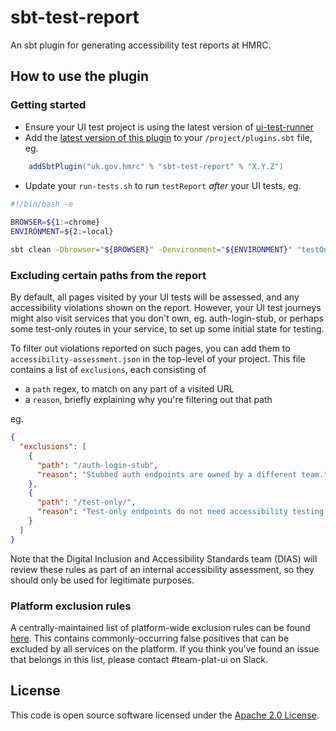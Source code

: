 # sbt-test-report

An sbt plugin for generating accessibility test reports at HMRC.

## How to use the plugin

### Getting started
* Ensure your UI test project is using the latest version of [ui-test-runner](https://github.com/hmrc/ui-test-runner/releases)
* Add the [latest version of this plugin](https://github.com/hmrc/sbt-test-report/releases) to your `/project/plugins.sbt` file, eg.
```scala
    addSbtPlugin("uk.gov.hmrc" % "sbt-test-report" % "X.Y.Z")
```
* Update your `run-tests.sh` to run `testReport` *after* your UI tests, eg.
```bash
#!/bin/bash -e
 
BROWSER=${1:=chrome}
ENVIRONMENT=${2:=local}

sbt clean -Dbrowser="${BROWSER}" -Denvironment="${ENVIRONMENT}" "testOnly uk.gov.hmrc.ui.specs.*" testReport
```

### Excluding certain paths from the report
By default, all pages visited by your UI tests will be assessed, and any accessibility violations shown on the report.
However, your UI test journeys might also visit services that you don't own, eg. auth-login-stub,
or perhaps some test-only routes in your service, to set up some initial state for testing.

To filter out violations reported on such pages, you can add them to `accessibility-assessment.json` in the top-level
of your project.  This file contains a list of `exclusions`, each consisting of
* a `path` regex, to match on any part of a visited URL
* a `reason`, briefly explaining why you're filtering out that path

eg.
```json
{
  "exclusions": [
    {
      "path": "/auth-login-stub",
      "reason": "Stubbed auth endpoints are owned by a different team."
    },
    {
      "path": "/test-only/",
      "reason": "Test-only endpoints do not need accessibility testing as they are used purely for testing purposes."
    }
  ]
}
```

Note that the Digital Inclusion and Accessibility Standards team (DIAS) will review these rules as part of an
internal accessibility assessment, so they should only be used for legitimate purposes.

### Platform exclusion rules
A centrally-maintained list of platform-wide exclusion rules can be found [here](src/main/scala/uk/gov/hmrc/testreport/model/PlatformExclusionRules.scala).
This contains commonly-occurring false positives that can be excluded by all services on the platform.
If you think you've found an issue that belongs in this list, please contact #team-plat-ui on Slack.

## License

This code is open source software licensed under the [Apache 2.0 License]("http://www.apache.org/licenses/LICENSE-2.0.html").
